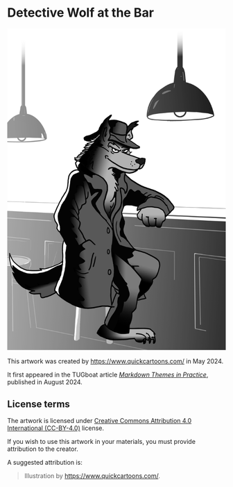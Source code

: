 # Detective Wolf at the Bar

 ![artwork](detective-wolf.png "Detective Wolf at the Bar by <https://www.quickcartoons.com/>")

This artwork was created by <https://www.quickcartoons.com/> in May 2024.

It first appeared in the TUGboat article [_Markdown Themes in Practice_][tb140], published in August 2024.

## License terms

The artwork is licensed under [Creative Commons Attribution 4.0 International (CC-BY-4.0)][cc-by] license.

If you wish to use this artwork in your materials, you must provide attribution to the creator.

A suggested attribution is:

> Illustration by <https://www.quickcartoons.com/>.

 [tb140]: https://www.tug.org/TUGboat/tb45-2/tb140starynovotny-markdown-themes.pdf
 [cc-by]: https://creativecommons.org/licenses/by/4.0/legalcode
